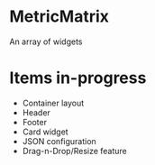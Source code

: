 # MetricMatrix
An array of widgets


# Items in-progress
- Container layout
- Header 
- Footer
- Card widget
- JSON configuration
- Drag-n-Drop/Resize feature
